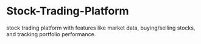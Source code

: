 # Stock-Trading-Platform
stock trading platform with features like market data, buying/selling stocks, and tracking portfolio performance.
